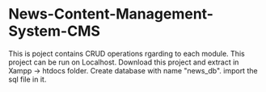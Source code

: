 # News-Content-Management-System-CMS
This is poject contains CRUD operations rgarding to each module.
This project can be run on Localhost.
Download this project and extract in Xampp -> htdocs folder.
Create database with name "news_db".
import the sql file in it.

